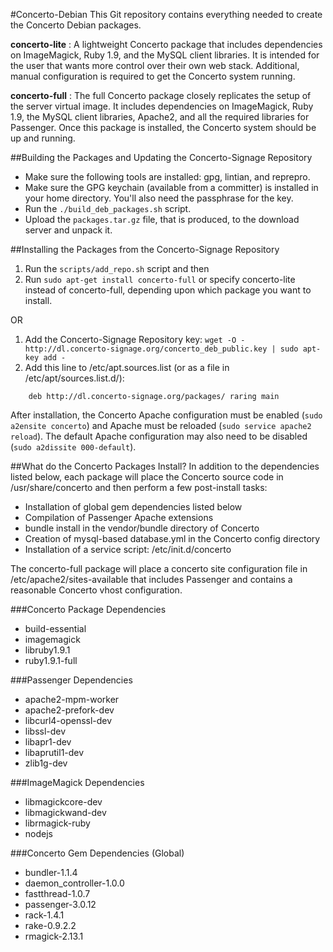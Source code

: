#Concerto-Debian
This Git repository contains everything needed to create the Concerto Debian packages.

**concerto-lite**
: A lightweight Concerto package that includes dependencies on ImageMagick, Ruby 1.9, and the MySQL client libraries.  It is intended for the user that wants  more control over their own web stack.  Additional, manual configuration is required to get the Concerto system running.

**concerto-full**
: The full Concerto package closely replicates the setup of the server virtual image. It includes dependencies on ImageMagick, Ruby 1.9, the MySQL client libraries, Apache2, and all the required libraries for Passenger. Once this package is installed, the Concerto system should be up and running.

##Building the Packages and Updating the Concerto-Signage Repository
* Make sure the following tools are installed: gpg, lintian, and reprepro.
* Make sure the GPG keychain (available from a committer) is installed in your home directory.  You'll also need the passphrase for the key.
* Run the `./build_deb_packages.sh` script.
* Upload the `packages.tar.gz` file, that is produced, to the download server and unpack it.

##Installing the Packages from the Concerto-Signage Repository
1. Run the `scripts/add_repo.sh` script and then 
2. Run `sudo apt-get install concerto-full` or specify concerto-lite instead of concerto-full, depending upon which package you want to install.

OR  

1. Add the Concerto-Signage Repository key: `wget -O - http://dl.concerto-signage.org/concerto_deb_public.key | sudo apt-key add -`
2. Add this line to /etc/apt.sources.list (or as a file in /etc/apt/sources.list.d/):
```
    deb http://dl.concerto-signage.org/packages/ raring main
```

After installation, the Concerto Apache configuration must be enabled (`sudo a2ensite concerto`) and Apache must be reloaded (`sudo service apache2 reload`). The default Apache configuration may also need to be disabled (`sudo a2dissite 000-default`).

##What do the Concerto Packages Install?
In addition to the dependencies listed below, each package will place the Concerto source code in /usr/share/concerto and then perform a few post-install tasks:
* Installation of global gem dependencies listed below
* Compilation of Passenger Apache extensions
* bundle install in the vendor/bundle directory of Concerto
* Creation of mysql-based database.yml in the Concerto config directory
* Installation of a service script: /etc/init.d/concerto

The concerto-full package will place a concerto site configuration file in /etc/apache2/sites-available that includes Passenger and contains a reasonable Concerto vhost configuration.

###Concerto Package Dependencies
* build-essential
* imagemagick
* libruby1.9.1
* ruby1.9.1-full

###Passenger Dependencies
* apache2-mpm-worker
* apache2-prefork-dev
* libcurl4-openssl-dev
* libssl-dev 
* libapr1-dev
* libaprutil1-dev
* zlib1g-dev

###ImageMagick Dependencies
* libmagickcore-dev
* libmagickwand-dev
* librmagick-ruby
* nodejs

###Concerto Gem Dependencies (Global)
* bundler-1.1.4
* daemon_controller-1.0.0
* fastthread-1.0.7
* passenger-3.0.12
* rack-1.4.1
* rake-0.9.2.2
* rmagick-2.13.1
